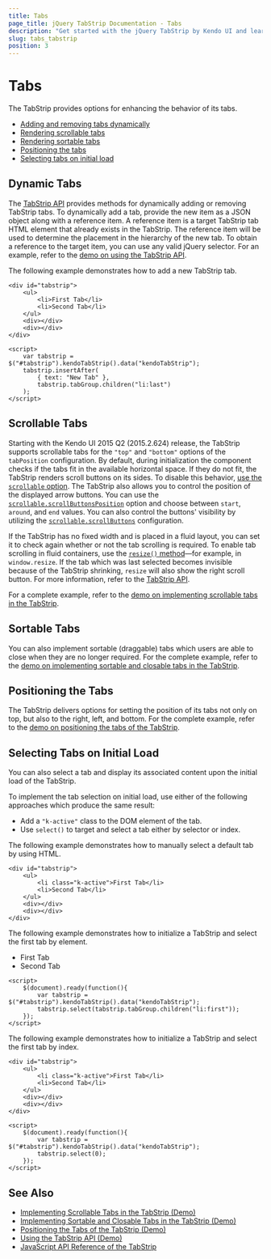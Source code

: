 ```yaml
---
title: Tabs
page_title: jQuery TabStrip Documentation - Tabs
description: "Get started with the jQuery TabStrip by Kendo UI and learn how to dynamically add and remove tabs, implement scrollable and sortable tabs, control the tab position, and select tabs on initial load."
slug: tabs_tabstrip
position: 3
---
```


# Tabs

The TabStrip provides options for enhancing the behavior of its tabs.

* [Adding and removing tabs dynamically](#dynamic-tabs)
* [Rendering scrollable tabs](#scrollable-tabs)
* [Rendering sortable tabs](#sortable-tabs)
* [Positioning the tabs](#positioning-the-tabs)
* [Selecting tabs on initial load](#selecting-tabs-on-initial-load)

## Dynamic Tabs

The [TabStrip API](/api/javascript/ui/tabstrip) provides methods for dynamically adding or removing TabStrip tabs. To dynamically add a tab, provide the new item as a JSON object along with a reference item. A reference item is a target TabStrip tab HTML element that already exists in the TabStrip. The reference item will be used to determine the placement in the hierarchy of the new tab. To obtain a reference to the target item, you can use any valid jQuery selector. For an example, refer to the [demo on using the TabStrip API](https://demos.telerik.com/kendo-ui/tabstrip/api).

The following example demonstrates how to add a new TabStrip tab.

    <div id="tabstrip">
        <ul>
            <li>First Tab</li>
            <li>Second Tab</li>
        </ul>
        <div></div>
        <div></div>
    </div>

    <script>
        var tabstrip = $("#tabstrip").kendoTabStrip().data("kendoTabStrip");
        tabstrip.insertAfter(
            { text: "New Tab" },
            tabstrip.tabGroup.children("li:last")
        );
    </script>

## Scrollable Tabs

Starting with the Kendo UI 2015 Q2 (2015.2.624) release, the TabStrip supports scrollable tabs for the `"top"` and `"bottom"` options of the `tabPosition` configuration. By default, during initialization the component checks if the tabs fit in the available horizontal space. If they do not fit, the TabStrip renders scroll buttons on its sides. To disable this behavior, [use the `scrollable` option](/api/javascript/ui/tabstrip/configuration/scrollable). The TabStrip also allows you to control the position of the displayed arrow buttons. You can use the [`scrollable.scrollButtonsPosition`](/api/javascript/ui/tabstrip/configuration/scrollable#scrollBbuttonsposition) option and choose between `start`, `around`, and `end` values. You can also control the buttons' visibility by utilizing the [`scrollable.scrollButtons`](/api/javascript/ui/tabstrip/configuration/scrollable#scrollBbuttons) configuration.

If the TabStrip has no fixed width and is placed in a fluid layout, you can set it to check again whether or not the tab scrolling is required. To enable tab scrolling in fluid containers, use the [`resize()` method](/using-kendo-in-responsive-web-pages#individual-widget-resizing)&mdash;for example, in `window.resize`. If the tab which was last selected becomes invisible because of the TabStrip shrinking, `resize` will also show the right scroll button. For more information, refer to the [TabStrip API](/api/javascript/ui/tabstrip).

For a complete example, refer to the [demo on implementing scrollable tabs in the TabStrip](https://demos.telerik.com/kendo-ui/tabstrip/scrollable-tabs).

## Sortable Tabs

You can also implement sortable (draggable) tabs which users are able to close when they are no longer required. For the complete example, refer to the [demo on implementing sortable and closable tabs in the TabStrip](https://demos.telerik.com/kendo-ui/tabstrip/sortable-closable).

## Positioning the Tabs

The TabStrip delivers options for setting the position of its tabs not only on top, but also to the right, left, and bottom. For the complete example, refer to the [demo on positioning the tabs of the TabStrip](https://demos.telerik.com/kendo-ui/tabstrip/tab-position).

## Selecting Tabs on Initial Load

You can also select a tab and display its associated content upon the initial load of the TabStrip.

To implement the tab selection on initial load, use either of the following approaches which produce the same result:

* Add a `"k-active"` class to the DOM element of the tab.
* Use `select()` to target and select a tab either by selector or index.

The following example demonstrates how to manually select a default tab by using HTML.

    <div id="tabstrip">
        <ul>
            <li class="k-active">First Tab</li>
            <li>Second Tab</li>
        </ul>
        <div></div>
        <div></div>
    </div>

The following example demonstrates how to initialize a TabStrip and select the first tab by element.

   <div id="tabstrip">
        <ul>
            <li class="k-active">First Tab</li>
            <li>Second Tab</li>
        </ul>
        <div></div>
        <div></div>
    </div>

    <script>
        $(document).ready(function(){
            var tabstrip = $("#tabstrip").kendoTabStrip().data("kendoTabStrip");
            tabstrip.select(tabstrip.tabGroup.children("li:first"));
        });
    </script>

The following example demonstrates how to initialize a TabStrip and select the first tab by index.

    <div id="tabstrip">
        <ul>
            <li class="k-active">First Tab</li>
            <li>Second Tab</li>
        </ul>
        <div></div>
        <div></div>
    </div>

    <script>
        $(document).ready(function(){
            var tabstrip = $("#tabstrip").kendoTabStrip().data("kendoTabStrip");
            tabstrip.select(0);
        });
    </script>

## See Also

* [Implementing Scrollable Tabs in the TabStrip (Demo)](https://demos.telerik.com/kendo-ui/tabstrip/scrollable-tabs)
* [Implementing Sortable and Closable Tabs in the TabStrip (Demo)](https://demos.telerik.com/kendo-ui/tabstrip/sortable-closable)
* [Positioning the Tabs of the TabStrip (Demo)](https://demos.telerik.com/kendo-ui/tabstrip/tab-position)
* [Using the TabStrip API (Demo)](https://demos.telerik.com/kendo-ui/tabstrip/api)
* [JavaScript API Reference of the TabStrip](/api/javascript/ui/tabstrip)
